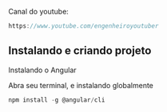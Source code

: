 Canal do youtube:

```js
https://www.youtube.com/engenheiroyoutuber
```

## Instalando e criando projeto

Instalando o Angular

Abra seu terminal, e instalando globalmente

```js
npm install -g @angular/cli
```

